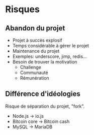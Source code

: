 # Risques

<!-- .slide: class="page-title" -->



## Abandon du projet

- Projet à succès explosif
- Temps considérable à gérer le projet
- Maintenance du projet
- Exemples: underscore, jimp, redis...
- Besoin de trouver la motivation
    - Challenge
    - Communauté
    - Rémunération



## Différence d'idéologies

Risque de séparation du projet, "fork".

- Node.js -> io.js
- Bitcoin core -> Bitcoin cash
- MySQL -> MariaDB


